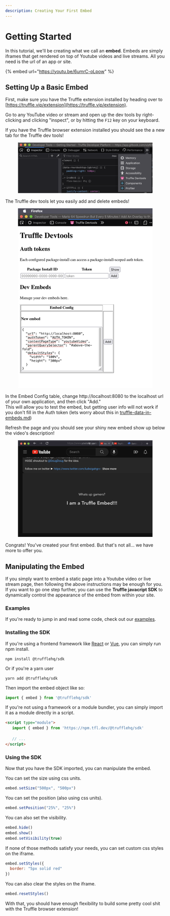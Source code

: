 ```yaml
---
description: Creating Your First Embed
---
```


# Getting Started

In this tutorial, we'll be creating what we call an **embed**. Embeds are simply iframes that get rendered on top of Youtube videos and live streams. All you need is the url of an app or site.

{% embed url="https://youtu.be/6umrC-oLpow" %}

## Setting Up a Basic Embed

First, make sure you have the Truffle extension installed by heading over to [https://truffle.vip/extension](https://truffle.vip/extension).

Go to any YouTube video or stream and open up the dev tools by right-clicking and clicking "inspect", or by hitting the `F12` key on your keyboard.

If you have the Truffle browser extension installed you should see the a new tab for the Truffle dev tools!

<figure><img src=".gitbook/assets/image (1).png" alt=""><figcaption></figcaption></figure>

The Truffle dev tools let you easily add and delete embeds!

<figure><img src=".gitbook/assets/image (2).png" alt=""><figcaption></figcaption></figure>

In the Embed Config table, change http://localhost:8080 to the localhost url of your own application, and then click "Add."\
This will allow you to test the embed, but getting user info will not work if you don't fill in the Auth token (lets worry about this in [truffle-data-in-embeds.md](truffle-embeds/truffle-data-in-embeds.md "mention"))

Refresh the page and you should see your shiny new embed show up below the video's description!

<figure><img src=".gitbook/assets/image (1) (1).png" alt=""><figcaption></figcaption></figure>

Congrats! You've created your first embed. But that's not all... we have more to offer you.

## Manipulating the Embed

If you simply want to embed a static page into a Youtube video or live stream page, then following the above instructions may be enough for you. If you want to go one step further, you can use the **Truffle javacript SDK** to dynamically control the appearance of the embed from within your site.

### Examples

If you're ready to jump in and read some code, check out our [examples](https://github.com/trufflehq/truffle-packages/tree/0b7189daa625ac339e872fea19020ee26eb1c266/npm/sdk/examples).

### Installing the SDK

If you're using a frontend framework like [React](reference/mycelium-api/models/economyaction/) or [Vue](https://vuejs.org/), you can simply run npm install.

```shell
npm install @trufflehq/sdk
```

Or if you're a yarn user

```shell
yarn add @trufflehq/sdk
```

Then import the embed object like so:

```javascript
import { embed } from '@trufflehq/sdk'
```

If you're not using a framework or a module bundler, you can simply import it as a module directly in a script.

```html
<script type="module">
   import { embed } from 'https://npm.tfl.dev/@trufflehq/sdk'
   
   // ...
</script>
```

### Using the SDK

Now that you have the SDK imported, you can manipulate the embed.

You can set the size using css units.

```javascript
embed.setSize("500px", "500px")
```

You can set the position (also using css units).

```javascript
embed.setPosition("25%", "25%")
```

You can also set the visibility.

```javascript
embed.hide()
embed.show()
embed.setVisibility(true)
```

If none of those methods satisfy your needs, you can set custom css styles on the iframe.

```javascript
embed.setStyles({
  border: "5px solid red"
})
```

You can also clear the styles on the iframe.

```javascript
embed.resetStyles()
```

With that, you should have enough flexibility to build some pretty cool shit with the Truffle browser extension!
